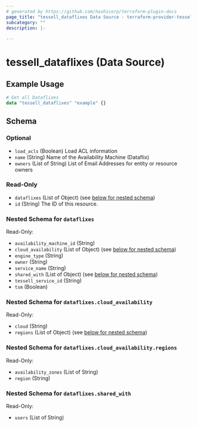 ```yaml
---
# generated by https://github.com/hashicorp/terraform-plugin-docs
page_title: "tessell_dataflixes Data Source - terraform-provider-tessell"
subcategory: ""
description: |-
  
---
```


# tessell_dataflixes (Data Source)



## Example Usage

```terraform
# Get all Dataflixes
data "tessell_dataflixes" "example" {}
```

<!-- schema generated by tfplugindocs -->
## Schema

### Optional

- `load_acls` (Boolean) Load ACL information
- `name` (String) Name of the Availability Machine (Dataflix)
- `owners` (List of String) List of Email Addresses for entity or resource owners

### Read-Only

- `dataflixes` (List of Object) (see [below for nested schema](#nestedatt--dataflixes))
- `id` (String) The ID of this resource.

<a id="nestedatt--dataflixes"></a>
### Nested Schema for `dataflixes`

Read-Only:

- `availability_machine_id` (String)
- `cloud_availability` (List of Object) (see [below for nested schema](#nestedobjatt--dataflixes--cloud_availability))
- `engine_type` (String)
- `owner` (String)
- `service_name` (String)
- `shared_with` (List of Object) (see [below for nested schema](#nestedobjatt--dataflixes--shared_with))
- `tessell_service_id` (String)
- `tsm` (Boolean)

<a id="nestedobjatt--dataflixes--cloud_availability"></a>
### Nested Schema for `dataflixes.cloud_availability`

Read-Only:

- `cloud` (String)
- `regions` (List of Object) (see [below for nested schema](#nestedobjatt--dataflixes--cloud_availability--regions))

<a id="nestedobjatt--dataflixes--cloud_availability--regions"></a>
### Nested Schema for `dataflixes.cloud_availability.regions`

Read-Only:

- `availability_zones` (List of String)
- `region` (String)



<a id="nestedobjatt--dataflixes--shared_with"></a>
### Nested Schema for `dataflixes.shared_with`

Read-Only:

- `users` (List of String)


